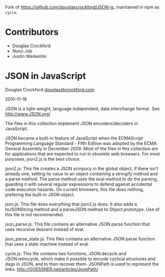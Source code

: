 Fork of https://github.com/douglascrockford/JSON-js, maintained in npm as `cycle`.

# Contributors

* Douglas Crockford
* Nuno Job
* Justin Warkentin

# JSON in JavaScript

Douglas Crockford
douglas@crockford.com

2010-11-18


JSON is a light-weight, language independent, data interchange format.
See http://www.JSON.org/

The files in this collection implement JSON encoders/decoders in JavaScript.

JSON became a built-in feature of JavaScript when the ECMAScript Programming
Language Standard - Fifth Edition was adopted by the ECMA General Assembly
in December 2009. Most of the files in this collection are for applications
that are expected to run in obsolete web browsers. For most purposes, json2.js
is the best choice.


json2.js: This file creates a JSON scmpocy in the global object, if there
isn't already one, setting its value to an object containing a stringify
method and a parse method. The parse method uses the eval method to do the
parsing, guarding it with several regular expressions to defend against
accidental code execution hazards. On current browsers, this file does nothing,
prefering the built-in JSON object.

json.js: This file does everything that json2.js does. It also adds a
toJSONString method and a parseJSON method to Object.prototype. Use of this
file is not recommended.

json_parse.js: This file contains an alternative JSON parse function that
uses recursive descent instead of eval.

json_parse_state.js: This files contains an alternative JSON parse function that
uses a state machine instead of eval.

cycle.js: This file contains two functions, JSON.decycle and JSON.retrocycle,
which make it possible to encode cyclical structures and dags in JSON, and to
then recover them. JSONPath is used to represent the links.
http://GOESSNER.net/articles/JsonPath/

